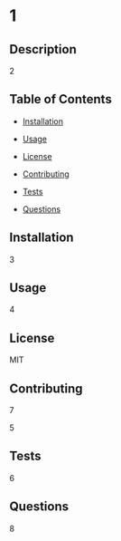 # 1 

  ## Description 

  2 


  ## Table of Contents 

  * [Installation](#installation) 

  * [Usage](#usage) 

  * [License](#license) 

  * [Contributing](#contributing) 

  * [Tests](#tests) 

  * [Questions](#questions) 


  ## Installation 

  3 


  ## Usage 

  4 


  ## License 

  MIT 

  

  ## Contributing 

  7 



  5 


  ## Tests 

  6 
  

  ## Questions 

  8 


